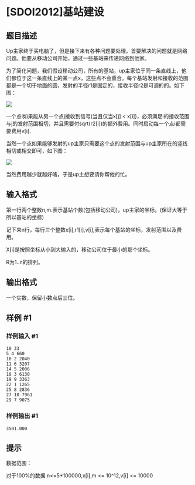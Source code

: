 # [SDOI2012]基站建设

## 题目描述

Up主家终于买电脑了，但是接下来有各种问题要处理。首要解决的问题就是网络问题。他要从移动公司开始，通过一些基站来传递网络到他家。

为了简化问题，我们假设移动公司，所有的基站，up主家位于同一条直线上，他们都位于这一条直线上的某一点x，这些点不会重合。每个基站发射和接收的范围都是一个切于地面的圆，发射的半径r1是固定的，接收半径r2是可调的的。如下图：

 ![](https://cdn.luogu.com.cn/upload/pic/1623.png) 

一个点i如果能从另一个点j接收到信号(当且仅当x[j] < x[i])，必须满足i的接收范围与j的发射范围相切，并且需要付sqrt(r2[i])的额外费用。同时启动每一个点i都需要费用v[i].

当然一个点如果能够发射的up主家只需要这个点的发射范围与up主家所在的竖线相切或相交即可，如下图：

 ![](https://cdn.luogu.com.cn/upload/pic/1624.png) 

当然费用越少就越好咯，于是up主想要请你帮他的忙。


## 输入格式

第一行两个整数n,m.表示基站个数(包括移动公司)，up主家的坐标。(保证大等于所以基站的坐标)

记下来n行，每行三个整数x[i],r1[i],v[i],表示每个基站的坐标，发射范围以及费用。

X[i]是按照坐标从小到大输入的，移动公司位于最小的那个坐标。

R为1..n的排列。


## 输出格式

一个实数，保留小数点后三位。


## 样例 #1

### 样例输入 #1
```
10 33
5 4 660
10 2 2040
11 6 3207
14 5 2006
18 3 6130
19 9 3363
22 1 1265
25 8 2836
27 10 7961
29 7 9075
```

### 样例输出 #1

```
3501.000
```

## 提示

数据范围：

对于100%的数据 n<=5\*100000,x[i],m <= 10^12,v[i] <= 10000

